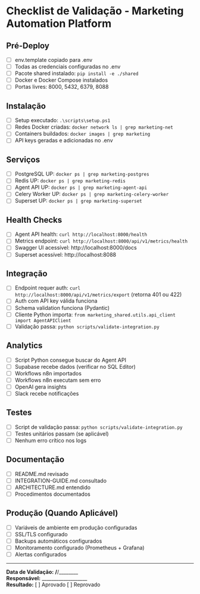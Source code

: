 # Checklist de Validação - Marketing Automation Platform

## Pré-Deploy

- [ ] env.template copiado para .env
- [ ] Todas as credenciais configuradas no .env
- [ ] Pacote shared instalado: `pip install -e ./shared`
- [ ] Docker e Docker Compose instalados
- [ ] Portas livres: 8000, 5432, 6379, 8088

## Instalação

- [ ] Setup executado: `.\scripts\setup.ps1`
- [ ] Redes Docker criadas: `docker network ls | grep marketing-net`
- [ ] Containers buildados: `docker images | grep marketing`
- [ ] API keys geradas e adicionadas no .env

## Serviços

- [ ] PostgreSQL UP: `docker ps | grep marketing-postgres`
- [ ] Redis UP: `docker ps | grep marketing-redis`
- [ ] Agent API UP: `docker ps | grep marketing-agent-api`
- [ ] Celery Worker UP: `docker ps | grep marketing-celery-worker`
- [ ] Superset UP: `docker ps | grep marketing-superset`

## Health Checks

- [ ] Agent API health: `curl http://localhost:8000/health`
- [ ] Metrics endpoint: `curl http://localhost:8000/api/v1/metrics/health`
- [ ] Swagger UI acessível: http://localhost:8000/docs
- [ ] Superset acessível: http://localhost:8088

## Integração

- [ ] Endpoint requer auth: `curl http://localhost:8000/api/v1/metrics/export` (retorna 401 ou 422)
- [ ] Auth com API key válida funciona
- [ ] Schema validation funciona (Pydantic)
- [ ] Cliente Python importa: `from marketing_shared.utils.api_client import AgentAPIClient`
- [ ] Validação passa: `python scripts/validate-integration.py`

## Analytics

- [ ] Script Python consegue buscar do Agent API
- [ ] Supabase recebe dados (verificar no SQL Editor)
- [ ] Workflows n8n importados
- [ ] Workflows n8n executam sem erro
- [ ] OpenAI gera insights
- [ ] Slack recebe notificações

## Testes

- [ ] Script de validação passa: `python scripts/validate-integration.py`
- [ ] Testes unitários passam (se aplicável)
- [ ] Nenhum erro crítico nos logs

## Documentação

- [ ] README.md revisado
- [ ] INTEGRATION-GUIDE.md consultado
- [ ] ARCHITECTURE.md entendido
- [ ] Procedimentos documentados

## Produção (Quando Aplicável)

- [ ] Variáveis de ambiente em produção configuradas
- [ ] SSL/TLS configurado
- [ ] Backups automáticos configurados
- [ ] Monitoramento configurado (Prometheus + Grafana)
- [ ] Alertas configurados

---

**Data de Validação:** ____/____/________  
**Responsável:** ___________________  
**Resultado:** [ ] Aprovado [ ] Reprovado

